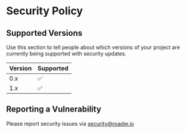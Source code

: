 # Security Policy

## Supported Versions

Use this section to tell people about which versions of your project are
currently being supported with security updates.

| Version | Supported          |
| ------- | ------------------ |
| 0.x     | :white_check_mark: |
| 1.x     | :white_check_mark: |

## Reporting a Vulnerability

Please report security issues via security@roadie.io

